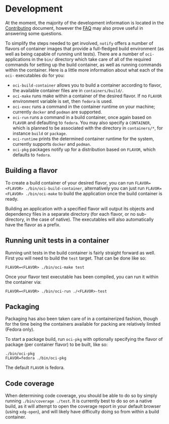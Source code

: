 # Development

At the moment, the majority of the development information is located in the
[Contributing](./CONTRIBUTING.md) document, however the [FAQ](FAQ.md) may also
prove useful in answering some questions.

To simplify the steps needed to get involved, `notify` offers a number of
flavors of container images that provide a full-fledged build environment (as
well as being capable of running unit tests). There are a number of `oci-`
applications in the `bin/` directory which take care of all of the required
commands for setting up the build container, as well as running commands within
the container. Here is a little more information about what each of the `oci-`
executables do for you:
* `oci-build-container` allows you to build a container according to
  flavor, the available container files are in `containers/build/`.
* `oci-make` runs make within a container of the desired flavor. If no
  `FLAVOR` environment variable is set, then `fedora` is used.
* `oci-exec` runs a command in the container runtime on your machine;
  currently `docker` and `podman` are supported.
* `oci-run` runs a command in a build container, once again
  based on `FLAVOR` and defaulting to `fedora`. You may also specify
  a `CONTAINER`, which is planned to be associated with the directory in
  `containers/*`, for instance `build` or `package`.
* `oci-runtime` prints the determined container runtime for the system,
  currently supports `docker` and `podman`.
* `oci-pkg` packages notify up for a distribution based on `FLAVOR`, which
  defaults to `fedora`.

## Building a flavor

To create a build container of your desired flavor, you can run `FLAVOR=<FLAVOR>
./bin/oci-build-container`, alternatively you can just run `FLAVOR=<FLAVOR>
./bin/oci-make` to build the application once the build container is ready.

Building an application with a specified flavor will output its objects and
dependency files in a separate directory (for each flavor, or no sub-directory,
in the case of native). The executables will also automatically have the flavor
as a prefix.

## Running unit tests in a container

Running unit tests in the build container is fairly straight forward as well.
First you will need to build the `test` target. That can be done like so:

`FLAVOR=<FLAVOR> ./bin/oci-make test`

Once your flavor test executable has been compiled, you can run it within the
container via:

`FLAVOR=<FLAVOR> ./bin/oci-run ./<FLAVOR>-test`

## Packaging

Packaging has also been taken care of in a containerized fashion, though for the
time being the containers available for packing are relatively limited (Fedora
only).

To start a package build, run `oci-pkg` with optionally specifying the flavor of
package (per container flavor) to be built, like so:

`./bin/oci-pkg`  
`FLAVOR=fedora ./bin/oci-pkg`

The default `FLAVOR` is fedora.

## Code coverage

When determining code coverage, you should be able to do so by simply running
`./bin/coverage ./test`. It is currently best to do so on a native build, as it
will attempt to open the coverage report in your default browser (using
`xdg-open`), and will likely have difficulty doing so from within a build
container.
